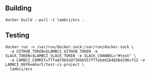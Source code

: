 Building
--------

    docker build --pull -t lambci/ecs .

Testing
-------

    docker run -v /var/run/docker.sock:/var/run/docker.sock \
      -e GITHUB_TOKEN=$LAMBCI_GITHUB_TOKEN -e SLACK_TOKEN=$LAMBCI_SLACK_TOKEN -e SLACK_CHANNEL="#test" \
      -e LAMBCI_COMMIT=f7fa87465ddf38bb557ff7ebdd1b46564296cf12 -e LAMBCI_REPO=mhart/test-ci-project \
      lambci/ecs

